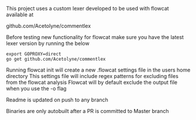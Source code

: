 This project uses a custom lexer developed to be used with flowcat available at 

github.com/Acetolyne/commentlex

Before testing new functionality for flowcat make sure you have the latest lexer version by running the below

	export GOPROXY=direct
	go get github.com/Acetolyne/commentlex

Running flowcat init will create a new .flowcat settings file in the users home directory
This settings file will include regex patterns for excluding files from the flowcat analysis
Flowcat will by default exclude the output file when you use the -o flag


Readme is updated on push to any branch

Binaries are only autobuilt after a PR is committed to Master branch


